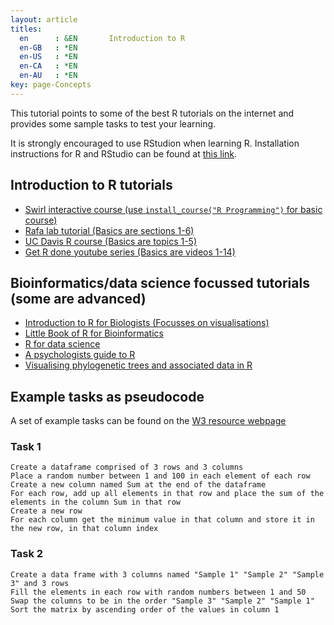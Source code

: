 ```yaml
---
layout: article
titles:
  en      : &EN       Introduction to R
  en-GB   : *EN
  en-US   : *EN
  en-CA   : *EN
  en-AU   : *EN
key: page-Concepts
---
```



This tutorial points to some of the best R tutorials on the internet and provides some sample tasks to test your learning.<br>

It is strongly encouraged to use RStudion when learning R. Installation instructions for R and RStudio can be found at [this link](https://rstudio-education.github.io/hopr/starting.html).

## Introduction to R tutorials
*  [Swirl interactive course (use `install_course("R Programming")` for basic course)](https://swirlstats.com/students.html)
* [Rafa lab tutorial (Basics are sections 1-6)](http://rafalab.dfci.harvard.edu/dsbook/getting-started.html)
* [UC Davis R course (Basics are topics 1-5)](https://ucdavis-bioinformatics-training.github.io/2021-March-Introduction-to-R-for-Bioinformatics/R/Intro2R_main)
* [Get R done youtube series (Basics are videos 1-14)](https://www.youtube.com/playlist?list=PLmNgrNF3pZqg2GPmcIAWDa1A2-cAfbX37)

## Bioinformatics/data science focussed tutorials (some are advanced)
* [Introduction to R for Biologists (Focusses on visualisations)](https://melbournebioinformatics.github.io/r-intro-biologists/intro_r_biologists.html)
* [Little Book of R for Bioinformatics](https://a-little-book-of-r-for-bioinformatics.readthedocs.io/en/latest/)
* [R for data science](https://r4ds.had.co.nz/index.html)
* [A psychologists guide to R](https://github.com/seanchrismurphy/A-Psychologists-Guide-to-R/tree/master)
* [Visualising phylogenetic trees and associated data in R](https://guangchuangyu.github.io/ggtree-book/short-introduction-to-r.html)

## Example tasks as pseudocode
A set of example tasks can be found on the [W3 resource webpage](https://www.w3resource.com/r-programming-exercises/)
### Task 1
```console
Create a dataframe comprised of 3 rows and 3 columns
Place a random number between 1 and 100 in each element of each row
Create a new column named Sum at the end of the dataframe
For each row, add up all elements in that row and place the sum of the elements in the column Sum in that row
Create a new row
For each column get the minimum value in that column and store it in the new row, in that column index
```
### Task 2
```console
Create a data frame with 3 columns named "Sample 1" "Sample 2" "Sample 3" and 3 rows
Fill the elements in each row with random numbers between 1 and 50
Swap the columns to be in the order "Sample 3" "Sample 2" "Sample 1"
Sort the matrix by ascending order of the values in column 1
```
